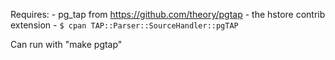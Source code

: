 Requires:
	- pg_tap from https://github.com/theory/pgtap
	- the hstore contrib extension
	- `$ cpan TAP::Parser::SourceHandler::pgTAP`

Can run with "make pgtap"
